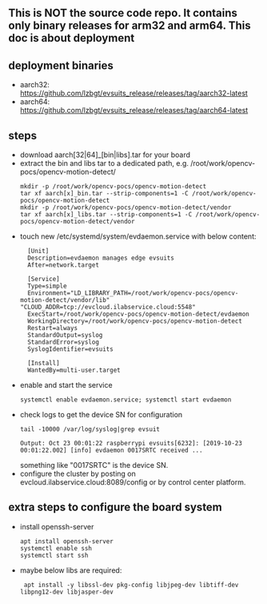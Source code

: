 ## This is __NOT__ the source code repo. It contains only binary releases for arm32 and arm64. This doc is about deployment
## deployment binaries
- aarch32: https://github.com/lzbgt/evsuits_release/releases/tag/aarch32-latest
- aarch64: https://github.com/lzbgt/evsuits_release/releases/tag/aarch64-latest

## steps
- download aarch[32|64]_[bin|libs].tar for your board
- extract the bin and libs tar to a dedicated path, e.g. /root/work/opencv-pocs/opencv-motion-detect/
  ```
  mkdir -p /root/work/opencv-pocs/opencv-motion-detect
  tar xf aarch[x]_bin.tar --strip-components=1 -C /root/work/opencv-pocs/opencv-motion-detect
  mkdir -p /root/work/opencv-pocs/opencv-motion-detect/vendor
  tar xf aarch[x]_libs.tar --strip-components=1 -C /root/work/opencv-pocs/opencv-motion-detect/vendor
  ```
- touch new /etc/systemd/system/evdaemon.service with below content:
  ```
    [Unit]
    Description=evdaemon manages edge evsuits
    After=network.target

    [Service]
    Type=simple
    Environment="LD_LIBRARY_PATH=/root/work/opencv-pocs/opencv-motion-detect/vendor/lib" "CLOUD_ADDR=tcp://evcloud.ilabservice.cloud:5548"
    ExecStart=/root/work/opencv-pocs/opencv-motion-detect/evdaemon
    WorkingDirectory=/root/work/opencv-pocs/opencv-motion-detect
    Restart=always
    StandardOutput=syslog
    StandardError=syslog
    SyslogIdentifier=evsuits

    [Install]
    WantedBy=multi-user.target
  ```
- enable and start the service
  ```
  systemctl enable evdaemon.service; systemctl start evdaemon
  ```
- check logs to get the device SN for configuration
  ```
  tail -10000 /var/log/syslog|grep evsuit

  Output: Oct 23 00:01:22 raspberrypi evsuits[6232]: [2019-10-23 00:01:22.002] [info] evdaemon 0017SRTC received ...
  ```
  something like "0017SRTC" is the device SN.
- configure the cluster by posting on evcloud.ilabservice.cloud:8089/config or by control center platform.


## extra steps to configure the board system
- install openssh-server
  ```
  apt install openssh-server
  systemctl enable ssh
  systemctl start ssh
  ```
- maybe below libs are required:
  ```
   apt install -y libssl-dev pkg-config libjpeg-dev libtiff-dev libpng12-dev libjasper-dev
  ```

